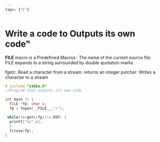 ```yaml
---
tags: ["C"]
---
```

<!--markdownlint-disable MD013 MD029 MD036 MD024 MD033 MD040 MD042 MD001 MD051 MD025 MD052-->
# Write a code to Outputs its own code"

__FILE__ macro  is a Predefined Macros : The name of the current source file.
FILE expands to a string surrounded by double quotation marks.

fgetc: Read a character from a stream. returns an integer putchar: Writes a character to a stream

```c
# include "stdio.h"
//Program that outputs its own code 

int main () { 
  FILE *fp; char c;
  fp = fopen(__FILE__,"r");

 while((c=getc(fp))!= EOF) { 
  printf("%c",c); 
  } 
  fclose(fp);
} 
```
